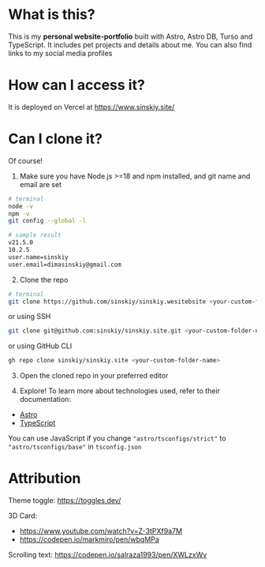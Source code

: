 # What is this?

This is my **personal website-portfolio** built with Astro, Astro DB, Turso and TypeScript. It includes pet projects and details about me. You can also find links to my social media profiles

# How can I access it?

It is deployed on Vercel at https://www.sinskiy.site/

# Can I clone it?

Of course!

1. Make sure you have Node.js >=18 and npm installed, and git name and email are set

```sh
# terminal
node -v
npm -v
git config --global -l
```

```sh
# sample result
v21.5.0
10.2.5
user.name=sinskiy
user.email=dimasinskiy@gmail.com
```

2. Clone the repo

```sh
# terminal
git clone https://github.com/sinskiy/sinskiy.wesitebsite <your-custom-folder-name>
```

or using SSH

```sh
git clone git@github.com:sinskiy/sinskiy.site.git <your-custom-folder-name>
```

or using GitHub CLI

```sh
gh repo clone sinskiy/sinskiy.site <your-custom-folder-name>
```

3. Open the cloned repo in your preferred editor

4. Explore! To learn more about technologies used, refer to their documentation:

- [Astro](https://docs.astro.build/)
- [TypeScript](https://www.typescriptlang.org/docs/)

You can use JavaScript if you change `"astro/tsconfigs/strict"` to `"astro/tsconfigs/base"` in `tsconfig.json`

# Attribution

Theme toggle: https://toggles.dev/

3D Card:

- https://www.youtube.com/watch?v=Z-3tPXf9a7M
- https://codepen.io/markmiro/pen/wbqMPa

Scrolling text: https://codepen.io/salraza1993/pen/XWLzxWv
